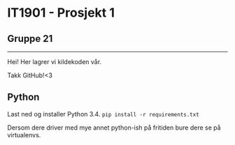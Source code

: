 # IT1901 - Prosjekt 1
## Gruppe 21
---

Hei! Her lagrer vi kildekoden vår.

Takk GitHub!<3

## Python

Last ned og installer Python 3.4.
`pip install -r requirements.txt`

Dersom dere driver med mye annet python-ish på fritiden bure dere se på virtualenvs.
